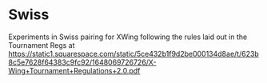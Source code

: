 # Swiss

Experiments in Swiss pairing for XWing following the rules laid out in the Tournament Regs at https://static1.squarespace.com/static/5ce432b1f9d2be000134d8ae/t/623b8c5e7628f64383c9fc92/1648069726726/X-Wing+Tournament+Regulations+2.0.pdf
